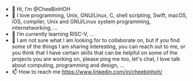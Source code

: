 - 👋 Hi, I’m @CheeBinHOH
- 👀 I love programming, Unix, GNU/Linux, C, shell scripting, Swift, macOS, iOS, compiler, Unix and GNU/Linux system programming, internetworking, ...
- 🌱 I’m currently learning RISC-V, ...
- 💞️ I am not sure what I am looking for to collaborate on, but if you find some of the things I am sharing interesting, you can reach out to me, or you think that I have certain skills that can be helpful on some of the projects you are working on, please ping me too, let's chat, I love talk about computing, programming and design, ...
- 📫 How to reach me https://www.linkedin.com/in/cheebinhoh/

<!---
cheebinhoh/cheebinhoh is a ✨ special ✨ repository because its `README.md` (this file) appears on your GitHub profile.
You can click the Preview link to take a look at your changes.
--->
